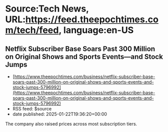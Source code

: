 # Source:Tech News, URL:https://feed.theepochtimes.com/tech/feed, language:en-US

## Netflix Subscriber Base Soars Past 300 Million on Original Shows and Sports Events—and Stock Jumps
 - [https://www.theepochtimes.com/business/netflix-subscriber-base-soars-past-300-million-on-original-shows-and-sports-events-and-stock-jumps-5796992](https://www.theepochtimes.com/business/netflix-subscriber-base-soars-past-300-million-on-original-shows-and-sports-events-and-stock-jumps-5796992)
 - RSS feed: $source
 - date published: 2025-01-22T19:36:20+00:00

The company also raised prices across most subscription tiers.


